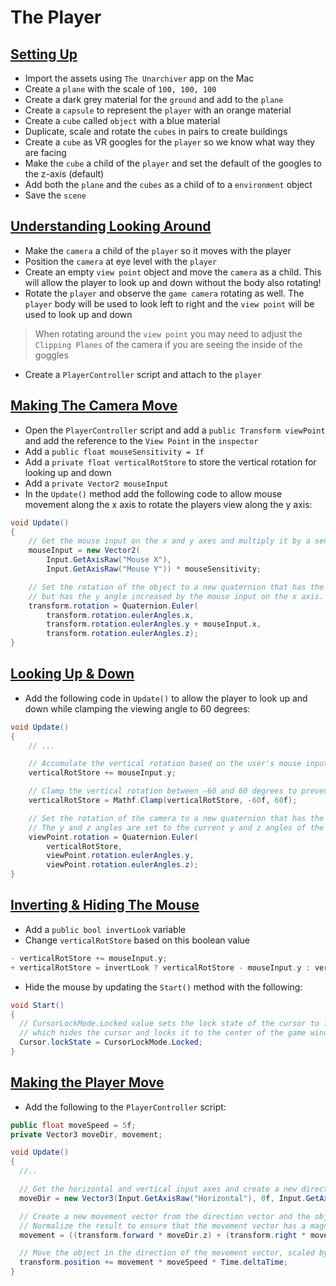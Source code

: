 # The Player

## [Setting Up](https://www.udemy.com/course/unity-online-multiplayer/learn/lecture/25987866#overview)

- Import the assets using `The Unarchiver` app on the Mac
- Create a `plane` with the scale of `100, 100, 100`
- Create a dark grey material for the `ground` and add to the `plane`
- Create a `capsule` to represent the `player` with an orange material
- Create a `cube` called `object` with a blue material
- Duplicate, scale and rotate the `cubes` in pairs to create buildings
- Create a `cube` as VR googles for the `player` so we know what way they are facing
- Make the `cube` a child of the `player` and set the default of the googles to the z-axis (default)
- Add both the `plane` and the `cubes` as a child of to a `environment` object
- Save the `scene`

## [Understanding Looking Around](https://www.udemy.com/course/unity-online-multiplayer/learn/lecture/25987868#overview)

- Make the `camera` a child of the `player` so it moves with the player
- Position the `camera` at eye level with the `player`
- Create an empty `view point` object and move the `camera` as a child. This will allow the player to look up and down without the body also rotating!
- Rotate the `player` and observe the `game camera` rotating as well. The `player` body will be used to look left to right and the `view point` will be used to look up and down

> When rotating around the `view point` you may need to adjust the `Clipping Planes` of the camera if you are seeing the inside of the goggles

- Create a `PlayerController` script and attach to the `player`

## [Making The Camera Move](https://www.udemy.com/course/unity-online-multiplayer/learn/lecture/25987872#overview)

- Open the `PlayerController` script and add a `public Transform viewPoint` and add the reference to the `View Point` in the `inspector`
- Add a `public float mouseSensitivity = 1f`
- Add a `private float verticalRotStore` to store the vertical rotation for looking up and down
- Add a `private Vector2 mouseInput`
- In the `Update()` method add the following code to allow mouse movement along the x axis to rotate the players view along the y axis:

```cs
void Update()
{
    // Get the mouse input on the x and y axes and multiply it by a sensitivity value
    mouseInput = new Vector2(
        Input.GetAxisRaw("Mouse X"),
        Input.GetAxisRaw("Mouse Y")) * mouseSensitivity;

    // Set the rotation of the object to a new quaternion that has the same x and z angles as before,
    // but has the y angle increased by the mouse input on the x axis.
    transform.rotation = Quaternion.Euler(
        transform.rotation.eulerAngles.x,
        transform.rotation.eulerAngles.y + mouseInput.x,
        transform.rotation.eulerAngles.z);
}
```

## [Looking Up & Down](https://www.udemy.com/course/unity-online-multiplayer/learn/lecture/25987874#overview)

- Add the following code in `Update()` to allow the player to look up and down while clamping the viewing angle to 60 degrees:

```cs
void Update()
{
    // ...

    // Accumulate the vertical rotation based on the user's mouse input.
    verticalRotStore += mouseInput.y;

    // Clamp the vertical rotation between -60 and 60 degrees to prevent the camera from rotating too far up or down.
    verticalRotStore = Mathf.Clamp(verticalRotStore, -60f, 60f);

    // Set the rotation of the camera to a new quaternion that has the x angle set to the vertical rotation value, which rotates the camera up and down.
    // The y and z angles are set to the current y and z angles of the camera to preserve the horizontal orientation.
    viewPoint.rotation = Quaternion.Euler(
        verticalRotStore,
        viewPoint.rotation.eulerAngles.y,
        viewPoint.rotation.eulerAngles.z);
}
```

## [Inverting & Hiding The Mouse](https://www.udemy.com/course/unity-online-multiplayer/learn/lecture/25987876#overview)

- Add a `public bool invertLook` variable
- Change `verticalRotStore` based on this boolean value

```cs
- verticalRotStore += mouseInput.y;
+ verticalRotStore = invertLook ? verticalRotStore - mouseInput.y : verticalRotStore + mouseInput.y;
```

- Hide the mouse by updating the `Start()` method with the following:

```cs
void Start()
{
  // CursorLockMode.Locked value sets the lock state of the cursor to locked,
  // which hides the cursor and locks it to the center of the game window.
  Cursor.lockState = CursorLockMode.Locked;
}
```

## [Making the Player Move](https://www.udemy.com/course/unity-online-multiplayer/learn/lecture/25987878#overview)

- Add the following to the `PlayerController` script:

```cs
public float moveSpeed = 5f;
private Vector3 moveDir, movement;

void Update()
{
  //..

  // Get the horizontal and vertical input axes and create a new direction vector from them.
  moveDir = new Vector3(Input.GetAxisRaw("Horizontal"), 0f, Input.GetAxisRaw("Vertical"));

  // Create a new movement vector from the direction vector and the object's forward and right vectors.
  // Normalize the result to ensure that the movement vector has a magnitude of 1.
  movement = ((transform.forward * moveDir.z) + (transform.right * moveDir.x)).normalized;

  // Move the object in the direction of the movement vector, scaled by the movement speed and the delta time.
  transform.position += movement * moveSpeed * Time.deltaTime;
}
```
